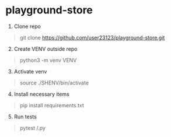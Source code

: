 # playground-store

1. Clone repo 
  > git clone https://github.com/user23123/playground-store.git
2. Create VENV outside repo
  > python3 -m venv VENV 
3. Activate venv
  > source ./SHENV/bin/activate
4. Install necessary items
  > pip install requirements.txt
5. Run tests
  > pytest <path to test file>/<filename>.py

